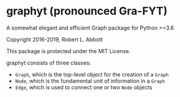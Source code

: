 # graphyt (pronounced Gra-FYT)

A somewhat elegant and efficient Graph package for Python >=3.6

Copyright 2016-2019, Robert L. Abbott

This package is protected under the MIT License.

graphyt consists of three classes:
- `Graph`, which is the top-level object for the creation of a `Graph`
- `Node`, which is the fundamental unit of information in a `Graph`
- `Edge`, which is used to connect one or two `Node` objects
